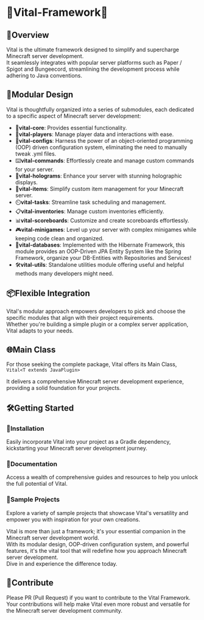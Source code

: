 # 🚀Vital-Framework🚀

## 🌟Overview

Vital is the ultimate framework designed to simplify and supercharge Minecraft server development.    
It seamlessly integrates with popular server platforms such as Paper / Spigot and Bungeecord, streamlining the
development process while adhering to Java conventions.

## 🧩Modular Design

Vital is thoughtfully organized into a series of submodules, each dedicated to a specific aspect of Minecraft server
development:

- 🏢**vital-core**: Provides essential functionality.
- 👥**vital-players**: Manage player data and interactions with ease.
- 📜**vital-configs**: Harness the power of an object-oriented programming (OOP) driven configuration system, eliminating
  the need to manually tweak .yml files.
- ⌨️**vital-commands**: Effortlessly create and manage custom commands for your server.
- 💫**vital-holograms**: Enhance your server with stunning holographic displays.
- 🍄**vital-items**: Simplify custom item management for your Minecraft server.
- ⏲️**vital-tasks**: Streamline task scheduling and management.
- 📋**vital-inventories**: Manage custom inventories efficiently.
- 📊**vital-scoreboards**: Customize and create scoreboards effortlessly.
- 🎮**vital-minigames**: Level up your server with complex minigames while keeping code clean and organized.
- 💾**vital-databases**: Implemented with the Hibernate Framework, this module provides an OOP-Driven JPA Entity System
  like the Spring Framework, organize your DB-Entities with Repositories and Services!
- 🛠️**vital-utils**: Standalone utilities module offering useful and helpful methods many developers might need.

## 📦Flexible Integration

Vital's modular approach empowers developers to pick and choose the specific modules that align with their project
requirements.    
Whether you're building a simple plugin or a complex server application, Vital adapts to your needs.

## 🌐Main Class

For those seeking the complete package, Vital offers its Main Class,    
`Vital<T extends JavaPlugin>`

It delivers a comprehensive Minecraft server development experience, providing a solid foundation for your projects.

## 🛠️Getting Started

### 🔗Installation

Easily incorporate Vital into your project as a Gradle dependency, kickstarting your Minecraft server development
journey.

### 📖Documentation

Access a wealth of comprehensive guides and resources to help you unlock the full potential of Vital.

### 🚀Sample Projects

Explore a variety of sample projects that showcase Vital's versatility and empower you with inspiration for your own
creations.

Vital is more than just a framework; it's your essential companion in the Minecraft server development world.    
With its modular design, OOP-driven configuration system, and powerful features, it's the vital tool that will redefine
how you approach Minecraft server development.    
Dive in and experience the difference today.

## 🤝Contribute

Please PR (Pull Request) if you want to contribute to the Vital Framework.  
Your contributions will help make Vital even more robust and versatile for the Minecraft server development community.
